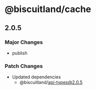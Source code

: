 # @biscuitland/cache

## 2.0.5

### Major Changes

-   publish

### Patch Changes

-   Updated dependencies
    -   @biscuitland/api-types@2.0.5
